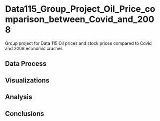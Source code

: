 # Data115_Group_Project_Oil_Price_comparison_between_Covid_and_2008
Group project for Data 115 Oil prices and stock prices compared to Covid and 2008 economic crashes
## Data Process

## Visualizations

## Analysis

## Conclusions

